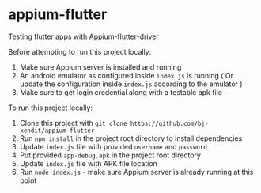 # appium-flutter
Testing flutter apps with Appium-flutter-driver

Before attempting to run this project locally:
1. Make sure Appium server is installed and running
2. An android emulator as configured inside `index.js` is running ( Or update the configuration inside `index.js` according to the emulator )
3. Make sure to get login credential along with a testable apk file

To run this project locally:
1. Clone this project with `git clone https://github.com/bj-xendit/appium-flutter`
1. Run `npm install` in the project root directory to install dependencies
2. Update `index.js` file with provided `username` and `password`
3. Put provided `app-debug.apk` in the project root directory
4. Update `index.js` file with APK file location
5. Run `node index.js` - make sure Appium server is already running at this point

